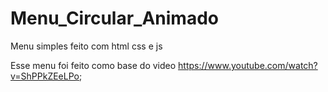 # Menu_Circular_Animado
Menu simples feito com html css e js

Esse menu foi feito como base do video https://www.youtube.com/watch?v=ShPPkZEeLPo;
